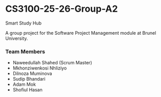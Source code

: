 # CS3100-25-26-Group-A2
Smart Study Hub

A group project for the Software Project Management module at Brunel University.

### Team Members
- Naweedullah Shahed (Scrum Master)
- Mkhonziwenkosi Nhliziyo
- Dilnoza Muminova
- Sudip Bhandari
- Adam Mok
- Shofiul Hasan
